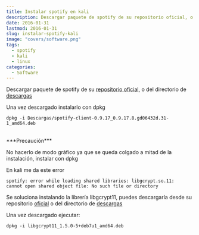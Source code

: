 ```yaml
---
title: Instalar spotify en kali
description: Descargar paquete de spotify de su repositorio oficial, o del directorio de descargas
date: 2016-01-31
lastmod: 2016-01-31
slug: instalar-spotify-kali
image: "covers/software.png"
tags:
  - spotify
  - kali
  - linux
categories:
  - Software
---
```




Descargar paquete de spotify de su [repositorio oficial][0], o del directorio de [descargas][1]

Una vez descargado instalarlo con dpkg

`dpkg -i Descargas/spotify-client-0.9.17_0.9.17.8.gd06432d.31-1_amd64.deb`


<br />
***Precaución***

No hacerlo de modo gráfico ya que se queda colgado a mitad de la instalación, instalar con dpkg


En kali me da este error

`spotify: error while loading shared libraries: libgcrypt.so.11: 
cannot open shared object file: No such file or directory `

Se soluciona instalando la librería libgcrypt11, puedes descargarla desde su repositorio [oficial][2] o del directorio de [descargas][3]

Una vez descargado ejecutar:

`dpkg -i libgcrypt11_1.5.0-5+deb7u1_amd64.deb`

[0]: http://repository.spotify.com/pool/non-free/s/spotify/ "repositorio spotify"
[1]: /../descargas/spotify-client-0.9.17_0.9.17.8.gd06432d.31-1_amd64.deb
[repositorio]: http://repository.spotify.com/pool/non-free/s/spotify/
[2]: https://packages.debian.org/wheezy/libgcrypt11
[3]: /../descargas/libgcrypt11_1.5.0-5+deb7u3_amd64.deb

